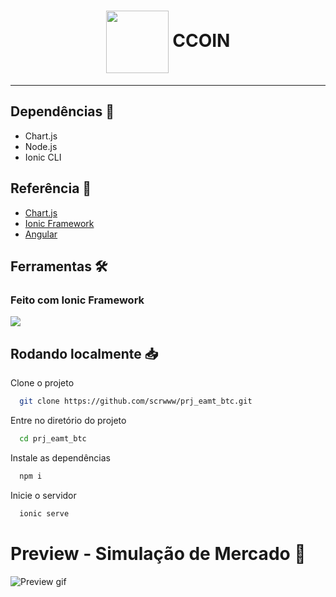 <h1 align="center"><img align="center" style="width: 100px; stroke: #ffffff" src="https://simpleicons.org/icons/bitcoin.svg"/>  CCOIN</h1>

---


## Dependências 📃

- Chart.js
- Node.js
- Ionic CLI

## Referência 📖

 - [Chart.js](https://www.chartjs.org/)
 - [Ionic Framework](https://ionicframework.com/)
 - [Angular](https://angular.dev/)


## Ferramentas 🛠
### Feito com Ionic Framework

![](https://skillicons.dev/icons?i=nodejs,ts,angular,scss,npm)



## Rodando localmente 📥

Clone o projeto

```bash
  git clone https://github.com/scrwww/prj_eamt_btc.git
```

Entre no diretório do projeto

```bash
  cd prj_eamt_btc
```

Instale as dependências

```bash
  npm i
```

Inicie o servidor

```bash
  ionic serve
```

# Preview - Simulação de Mercado 🎥
![Preview gif](https://raw.githubusercontent.com/scrwww/prj_eamt_btc/refs/heads/master/app_preview.gif)
